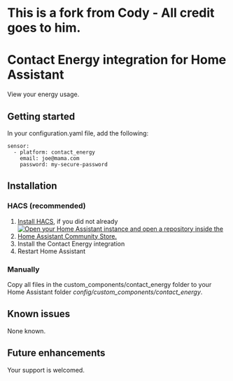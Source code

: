 # This is a fork from Cody - All credit goes to him.

# Contact Energy integration for Home Assistant
View your energy usage.

## Getting started
In your configuration.yaml file, add the following:

```
sensor:
  - platform: contact_energy
    email: joe@mama.com
    password: my-secure-password
```

## Installation
### HACS (recommended)
1. [Install HACS](https://hacs.xyz/docs/setup/download), if you did not already
2. [![Open your Home Assistant instance and open a repository inside the Home Assistant Community Store.](https://my.home-assistant.io/badges/hacs_repository.svg)](https://my.home-assistant.io/redirect/hacs_repository/?owner=sshadmin147&repository=ha-contact-energy&category=integration)
3. Install the Contact Energy integration
4. Restart Home Assistant

### Manually
Copy all files in the custom_components/contact_energy folder to your Home Assistant folder *config/custom_components/contact_energy*.

## Known issues
None known.

## Future enhancements
Your support is welcomed.
